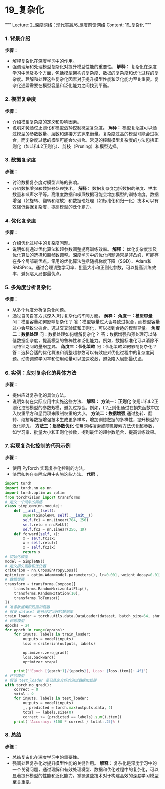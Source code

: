 # 19_复杂化
"""
Lecture: 2_深度网络：现代实践/6_深度前馈网络
Content: 19_复杂化
"""
### 1. 背景介绍
**步骤：**
- 解释复杂化在深度学习中的作用。
- 强调理解和处理模型复杂化对提升模型性能的重要性。
**解释：**
复杂化在深度学习中涉及多个方面，包括模型架构的复杂度、数据的复杂度和优化过程的复杂度。理解和处理这些复杂化因素对于提升模型性能和泛化能力至关重要。复杂化通常需要在模型容量和泛化能力之间找到平衡。
### 2. 模型复杂度
**步骤：**
- 介绍模型复杂度的定义和影响因素。
- 说明如何通过正则化和模型选择控制模型复杂度。
**解释：**
模型复杂度可以通过模型的参数数量、层数和连接方式等来衡量。复杂度过高的模型可能会过拟合，而复杂度过低的模型可能会欠拟合。常见的控制模型复杂度的方法包括正则化（如L1和L2正则化）、剪枝（Pruning）和模型选择。
### 3. 数据复杂度
**步骤：**
- 讨论数据复杂度对模型训练的影响。
- 介绍数据增强和数据预处理技术。
**解释：**
数据复杂度包括数据的维度、样本数量和噪声水平等。高维度数据和噪声数据可能会增加模型的训练难度。数据增强（如旋转、翻转和缩放）和数据预处理（如标准化和归一化）技术可以有效降低数据复杂度，提高模型的泛化能力。
### 4. 优化复杂度
**步骤：**
- 介绍优化过程中的复杂度问题。
- 说明如何通过优化算法和超参数调整提高训练效率。
**解释：**
优化复杂度涉及优化算法的选择和超参数调整。深度学习中的优化问题通常是非凸的，可能存在多个局部最优点。常用的优化算法包括随机梯度下降（SGD）、Adam和RMSProp。通过合理调整学习率、批量大小和正则化参数，可以提高训练效率，避免陷入局部最优点。
### 5. 多角度分析复杂化
**步骤：**
- 从多个角度分析复杂化问题。
- 通过自问自答方式深入探讨复杂化的不同方面。
**解释：**
**角度一：模型容量**
问：模型容量如何影响复杂化？
答：模型容量过大会导致过拟合，而模型容量过小会导致欠拟合。通过交叉验证和正则化，可以找到合适的模型容量。
**角度二：数据处理**
问：数据处理如何缓解复杂化？
答：数据增强和预处理可以降低数据复杂度，提高模型的鲁棒性和泛化能力。例如，数据标准化可以消除不同特征之间的量纲差异。
**角度三：优化策略**
问：优化策略如何影响复杂化？
答：选择合适的优化算法和调整超参数可以有效应对优化过程中的复杂度问题。动态调整学习率和使用动量可以加速收敛，避免陷入局部最优点。
### 6. 实例：应对复杂化的具体方法
**步骤：**
- 提供应对复杂化的具体方法。
- 说明如何在实际应用中实施这些方法。
**解释：**
**方法一：正则化**
使用L1和L2正则化控制模型的参数规模，避免过拟合。例如，L2正则化通过在损失函数中加入权重平方和惩罚项来限制权重的大小。
**方法二：数据增强**
通过旋转、翻转、缩放等数据增强技术生成更多样本，增加训练数据的多样性，提升模型的泛化能力。
**方法三：超参数优化**
使用网格搜索或随机搜索方法优化超参数，如学习率、批量大小和正则化参数，找到最佳的超参数组合，提高训练效果。
### 7. 实现复杂化控制的代码示例
**步骤：**
- 使用 PyTorch 实现复杂化控制的方法。
- 演示如何在实际应用中实施这些方法。
**代码：**
```python
import torch
import torch.nn as nn
import torch.optim as optim
from torchvision import transforms
# 定义一个简单的网络
class SimpleNN(nn.Module):
    def __init__(self):
        super(SimpleNN, self).__init__()
        self.fc1 = nn.Linear(784, 256)
        self.relu = nn.ReLU()
        self.fc2 = nn.Linear(256, 10)
    def forward(self, x):
        x = self.fc1(x)
        x = self.relu(x)
        x = self.fc2(x)
        return x
# 初始化模型
model = SimpleNN()
# 定义损失函数和优化器
criterion = nn.CrossEntropyLoss()
optimizer = optim.Adam(model.parameters(), lr=0.001, weight_decay=0.01)  # 使用L2正则化
# 数据增强
transform = transforms.Compose([
    transforms.RandomHorizontalFlip(),
    transforms.RandomRotation(10),
    transforms.ToTensor()
])
# 准备数据集和数据加载器
# 假设 dataset 是已经定义好的数据集
train_loader = torch.utils.data.DataLoader(dataset, batch_size=64, shuffle=True, transform=transform)
# 训练模型
epochs = 20
for epoch in range(epochs):
    for inputs, labels in train_loader:
        outputs = model(inputs)
        loss = criterion(outputs, labels)
        
        optimizer.zero_grad()
        loss.backward()
        optimizer.step()
    
    print(f'Epoch [{epoch+1}/{epochs}], Loss: {loss.item():.4f}')
# 评估模型
# 假设 test_loader 是已经定义好的测试数据加载器
with torch.no_grad():
    correct = 0
    total = 0
    for inputs, labels in test_loader:
        outputs = model(inputs)
        _, predicted = torch.max(outputs.data, 1)
        total += labels.size(0)
        correct += (predicted == labels).sum().item()
    print(f'Accuracy: {100 * correct / total:.2f}%')
```
### 8. 总结
**步骤：**
- 总结复杂化在深度学习中的重要性。
- 强调处理复杂化对提升模型性能的关键作用。
**解释：**
复杂化是深度学习中的一个关键问题，通过理解和有效处理模型、数据和优化过程中的复杂化，可以显著提升模型的性能和泛化能力。掌握这些技术对于构建高效的深度学习模型至关重要。